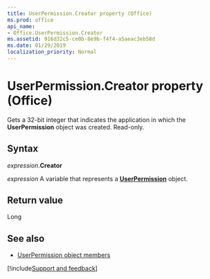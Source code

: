 ```yaml
---
title: UserPermission.Creator property (Office)
ms.prod: office
api_name:
- Office.UserPermission.Creator
ms.assetid: 916d32c5-ce0b-8e9b-f4f4-a5aeac3eb58d
ms.date: 01/29/2019
localization_priority: Normal
---
```



# UserPermission.Creator property (Office)

Gets a 32-bit integer that indicates the application in which the **UserPermission** object was created. Read-only.


## Syntax

_expression_.**Creator**

_expression_ A variable that represents a **[UserPermission](Office.UserPermission.md)** object.


## Return value

Long


## See also

- [UserPermission object members](overview/Library-Reference/userpermission-members-office.md)


[!include[Support and feedback](~/includes/feedback-boilerplate.md)]